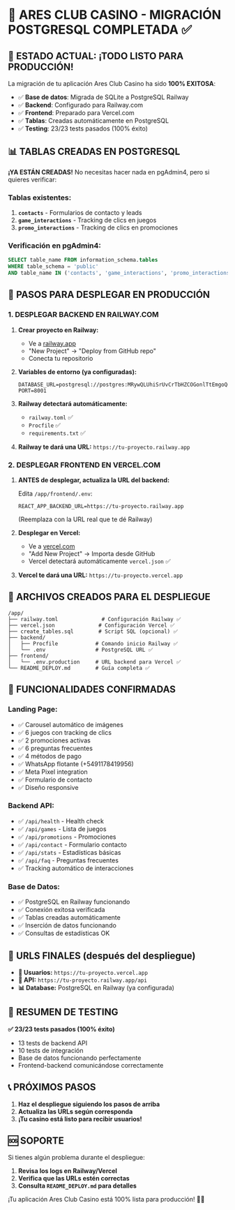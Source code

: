 # 🎰 ARES CLUB CASINO - MIGRACIÓN POSTGRESQL COMPLETADA ✅

## 🎉 ESTADO ACTUAL: ¡TODO LISTO PARA PRODUCCIÓN!

La migración de tu aplicación Ares Club Casino ha sido **100% EXITOSA**:

- ✅ **Base de datos**: Migrada de SQLite a PostgreSQL Railway
- ✅ **Backend**: Configurado para Railway.com  
- ✅ **Frontend**: Preparado para Vercel.com
- ✅ **Tablas**: Creadas automáticamente en PostgreSQL
- ✅ **Testing**: 23/23 tests pasados (100% éxito)

## 📊 TABLAS CREADAS EN POSTGRESQL

**¡YA ESTÁN CREADAS!** No necesitas hacer nada en pgAdmin4, pero si quieres verificar:

### Tablas existentes:
1. **`contacts`** - Formularios de contacto y leads
2. **`game_interactions`** - Tracking de clics en juegos
3. **`promo_interactions`** - Tracking de clics en promociones

### Verificación en pgAdmin4:
```sql
SELECT table_name FROM information_schema.tables 
WHERE table_schema = 'public' 
AND table_name IN ('contacts', 'game_interactions', 'promo_interactions');
```

## 🚀 PASOS PARA DESPLEGAR EN PRODUCCIÓN

### 1. DESPLEGAR BACKEND EN RAILWAY.COM

1. **Crear proyecto en Railway:**
   - Ve a [railway.app](https://railway.app)
   - "New Project" → "Deploy from GitHub repo"
   - Conecta tu repositorio

2. **Variables de entorno (ya configuradas):**
   ```
   DATABASE_URL=postgresql://postgres:MRywQLUhiSrUvCrTbHZCOGonlTtEmgoQ@nozomi.proxy.rlwy.net:41589/railway
   PORT=8001
   ```

3. **Railway detectará automáticamente:**
   - `railway.toml` ✅
   - `Procfile` ✅  
   - `requirements.txt` ✅

4. **Railway te dará una URL:** `https://tu-proyecto.railway.app`

### 2. DESPLEGAR FRONTEND EN VERCEL.COM

1. **ANTES de desplegar, actualiza la URL del backend:**
   
   Edita `/app/frontend/.env`:
   ```
   REACT_APP_BACKEND_URL=https://tu-proyecto.railway.app
   ```
   (Reemplaza con la URL real que te dé Railway)

2. **Desplegar en Vercel:**
   - Ve a [vercel.com](https://vercel.com)
   - "Add New Project" → Importa desde GitHub
   - Vercel detectará automáticamente `vercel.json` ✅

3. **Vercel te dará una URL:** `https://tu-proyecto.vercel.app`

## 🔧 ARCHIVOS CREADOS PARA EL DESPLIEGUE

```
/app/
├── railway.toml              # Configuración Railway ✅
├── vercel.json              # Configuración Vercel ✅
├── create_tables.sql        # Script SQL (opcional) ✅
├── backend/
│   ├── Procfile            # Comando inicio Railway ✅
│   └── .env                # PostgreSQL URL ✅
├── frontend/
│   └── .env.production     # URL backend para Vercel ✅
└── README_DEPLOY.md        # Guía completa ✅
```

## 🎯 FUNCIONALIDADES CONFIRMADAS

### Landing Page:
- ✅ Carousel automático de imágenes
- ✅ 6 juegos con tracking de clics
- ✅ 2 promociones activas  
- ✅ 6 preguntas frecuentes
- ✅ 4 métodos de pago
- ✅ WhatsApp flotante (+5491178419956)
- ✅ Meta Pixel integration
- ✅ Formulario de contacto
- ✅ Diseño responsive

### Backend API:
- ✅ `/api/health` - Health check
- ✅ `/api/games` - Lista de juegos
- ✅ `/api/promotions` - Promociones
- ✅ `/api/contact` - Formulario contacto
- ✅ `/api/stats` - Estadísticas básicas
- ✅ `/api/faq` - Preguntas frecuentes
- ✅ Tracking automático de interacciones

### Base de Datos:
- ✅ PostgreSQL en Railway funcionando
- ✅ Conexión exitosa verificada
- ✅ Tablas creadas automáticamente
- ✅ Inserción de datos funcionando
- ✅ Consultas de estadísticas OK

## 📱 URLS FINALES (después del despliegue)

- **👥 Usuarios:** `https://tu-proyecto.vercel.app`
- **🔧 API:** `https://tu-proyecto.railway.app/api`
- **📊 Database:** PostgreSQL en Railway (ya configurada)

## 🎯 RESUMEN DE TESTING

**✅ 23/23 tests pasados (100% éxito)**
- 13 tests de backend API
- 10 tests de integración
- Base de datos funcionando perfectamente
- Frontend-backend comunicándose correctamente

## 📞 PRÓXIMOS PASOS

1. **Haz el despliegue siguiendo los pasos de arriba**
2. **Actualiza las URLs según corresponda**
3. **¡Tu casino está listo para recibir usuarios!**

## 🆘 SOPORTE

Si tienes algún problema durante el despliegue:

1. **Revisa los logs en Railway/Vercel**
2. **Verifica que las URLs estén correctas**
3. **Consulta `README_DEPLOY.md` para detalles**

¡Tu aplicación Ares Club Casino está 100% lista para producción! 🎰🚀